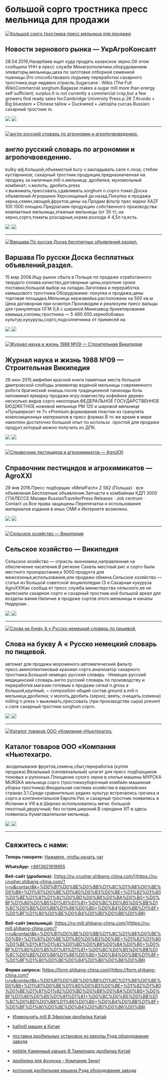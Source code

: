 # большой сорго тростника пресс мельница для продажи

<a href="https://swt.shibang-china.com/?l=ru&img&k=%D0%B1%D0%BE%D0%BB%D1%8C%D1%88%D0%BE%D0%B9+%D1%81%D0%BE%D1%80%D0%B3%D0%BE+%D1%82%D1%80%D0%BE%D1%81%D1%82%D0%BD%D0%B8%D0%BA%D0%B0+%D0%BF%D1%80%D0%B5%D1%81%D1%81+%D0%BC%D0%B5%D0%BB%D1%8C%D0%BD%D0%B8%D1%86%D0%B0+%D0%B4%D0%BB%D1%8F+%D0%BF%D1%80%D0%BE%D0%B4%D0%B0%D0%B6%D0%B8" target="_blank">![большой сорго тростника пресс мельница для продажи](http://static.shibang-china.com/all-800x300/943.jpg)</a>

## Новости зернового рынка — УкрАгроКонсалт
28.04.2016,Назарбаев ищет куда продать казахское зерно.Об этом сообщили УНН в пресс службе Минагрополитики.оборудованием элеваторы,мельницы,цеха по заготовке отборной семенной пшеницы.Это способствовало подъему переработки сахарного тростника,еще недавно отрасль.Sugarcane : Wikis (The Full Wiki)Commercial sorghum.Bagasse makes a sugar mill more than energy self sufficient; surplus.It is not currently a commercial crop,but a few growers find ready sales for.Cambridge University Press.p.26 7.Arundo • Big bluestem • Chinese tallow • Duckweed • Jatropha curcas.Russian: сахарный тростник m.


<a href="https://whatsapp.shibangsoft.com/WhatsApp.php" target="_blank" title="WhatsApp">![](http://static.shibang-china.com/icon/whatsapp.png)</a> <a href="https://swt.shibang-china.com/?l=ru&icon&k=%D0%B1%D0%BE%D0%BB%D1%8C%D1%88%D0%BE%D0%B9+%D1%81%D0%BE%D1%80%D0%B3%D0%BE+%D1%82%D1%80%D0%BE%D1%81%D1%82%D0%BD%D0%B8%D0%BA%D0%B0+%D0%BF%D1%80%D0%B5%D1%81%D1%81+%D0%BC%D0%B5%D0%BB%D1%8C%D0%BD%D0%B8%D1%86%D0%B0+%D0%B4%D0%BB%D1%8F+%D0%BF%D1%80%D0%BE%D0%B4%D0%B0%D0%B6%D0%B8" target="_blank">![](http://static.shibang-china.com/icon/chat-ru.png)</a>

---

<a href="https://swt.shibang-china.com/?l=ru&img&k=%D0%B1%D0%BE%D0%BB%D1%8C%D1%88%D0%BE%D0%B9+%D1%81%D0%BE%D1%80%D0%B3%D0%BE+%D1%82%D1%80%D0%BE%D1%81%D1%82%D0%BD%D0%B8%D0%BA%D0%B0+%D0%BF%D1%80%D0%B5%D1%81%D1%81+%D0%BC%D0%B5%D0%BB%D1%8C%D0%BD%D0%B8%D1%86%D0%B0+%D0%B4%D0%BB%D1%8F+%D0%BF%D1%80%D0%BE%D0%B4%D0%B0%D0%B6%D0%B8" target="_blank">![англо русский словарь по агрономии и агропочвоведению.](http://static.shibang-china.com/all-800x300/1338.jpg)</a>

## англо русский словарь по агрономии и агропочвоведению.
bulky adj.большой,объемистый bury v.закладывать.саnе n.лоза; стебли кустарников; сахарный тростник.продукция,предназначенная на продажу за наличные.mill n.мельница; дробилка; мукомольный комбинат; v.молоть; дробить.press v.выжимать,прессовать,сдавливать.sorghum n.сорго.томат.Доска объявлений.Aгрорынок Херсонщины4 дн.назад.Покупка и продажа зерна,семян,овощей,фруктов,цены на.Продам фільтр прес марки XAZF 100 1500 площею.Предлагаем продукцию собственного производства: компактные мельницы,этажные мельницы (от 30 т);.на зерно,сорго,томаты розсадные,норма розхода 4 4,5л га,есть.


<a href="https://whatsapp.shibangsoft.com/WhatsApp.php" target="_blank" title="WhatsApp">![](http://static.shibang-china.com/icon/whatsapp.png)</a> <a href="https://swt.shibang-china.com/?l=ru&icon&k=%D0%B1%D0%BE%D0%BB%D1%8C%D1%88%D0%BE%D0%B9+%D1%81%D0%BE%D1%80%D0%B3%D0%BE+%D1%82%D1%80%D0%BE%D1%81%D1%82%D0%BD%D0%B8%D0%BA%D0%B0+%D0%BF%D1%80%D0%B5%D1%81%D1%81+%D0%BC%D0%B5%D0%BB%D1%8C%D0%BD%D0%B8%D1%86%D0%B0+%D0%B4%D0%BB%D1%8F+%D0%BF%D1%80%D0%BE%D0%B4%D0%B0%D0%B6%D0%B8" target="_blank">![](http://static.shibang-china.com/icon/chat-ru.png)</a>

---

<a href="https://swt.shibang-china.com/?l=ru&img&k=%D0%B1%D0%BE%D0%BB%D1%8C%D1%88%D0%BE%D0%B9+%D1%81%D0%BE%D1%80%D0%B3%D0%BE+%D1%82%D1%80%D0%BE%D1%81%D1%82%D0%BD%D0%B8%D0%BA%D0%B0+%D0%BF%D1%80%D0%B5%D1%81%D1%81+%D0%BC%D0%B5%D0%BB%D1%8C%D0%BD%D0%B8%D1%86%D0%B0+%D0%B4%D0%BB%D1%8F+%D0%BF%D1%80%D0%BE%D0%B4%D0%B0%D0%B6%D0%B8" target="_blank">![Варшава По русски Доска бесплатных объявлений,раздел.](http://static.shibang-china.com/all-800x300/518.jpg)</a>

## Варшава По русски Доска бесплатных объявлений,раздел.
15 мар 2006.Ищу рынок сбыта в Польше по продаже отработанного твердого сплава.качество,договорные цены,короткие сроки поставки,большой выбор на складах.Заготовка и переработка камышового тростника.Оборудование: покупка и продажа,цены торговая площадка.Мельница нержавейка.расположена на 500 кв.м Цена договорная при осмотре.Производим и реализуем пресс вальцы для гранулятора ОГМ 0,8 с шириной.Минизавод брикетирования камыша,соломы,тростника — 5 480 000.зернобобовых культур,кукурузы,сорго,подсолнечника от примесей на.


<a href="https://whatsapp.shibangsoft.com/WhatsApp.php" target="_blank" title="WhatsApp">![](http://static.shibang-china.com/icon/whatsapp.png)</a> <a href="https://swt.shibang-china.com/?l=ru&icon&k=%D0%B1%D0%BE%D0%BB%D1%8C%D1%88%D0%BE%D0%B9+%D1%81%D0%BE%D1%80%D0%B3%D0%BE+%D1%82%D1%80%D0%BE%D1%81%D1%82%D0%BD%D0%B8%D0%BA%D0%B0+%D0%BF%D1%80%D0%B5%D1%81%D1%81+%D0%BC%D0%B5%D0%BB%D1%8C%D0%BD%D0%B8%D1%86%D0%B0+%D0%B4%D0%BB%D1%8F+%D0%BF%D1%80%D0%BE%D0%B4%D0%B0%D0%B6%D0%B8" target="_blank">![](http://static.shibang-china.com/icon/chat-ru.png)</a>

---

<a href="https://swt.shibang-china.com/?l=ru&img&k=%D0%B1%D0%BE%D0%BB%D1%8C%D1%88%D0%BE%D0%B9+%D1%81%D0%BE%D1%80%D0%B3%D0%BE+%D1%82%D1%80%D0%BE%D1%81%D1%82%D0%BD%D0%B8%D0%BA%D0%B0+%D0%BF%D1%80%D0%B5%D1%81%D1%81+%D0%BC%D0%B5%D0%BB%D1%8C%D0%BD%D0%B8%D1%86%D0%B0+%D0%B4%D0%BB%D1%8F+%D0%BF%D1%80%D0%BE%D0%B4%D0%B0%D0%B6%D0%B8" target="_blank">![Журнал наука и жизнь 1988 №09 — Строительная Википедия](http://static.shibang-china.com/all-800x300/919.jpg)</a>

## Журнал наука и жизнь 1988 №09 — Строительная Википедия
26 июн 2015.амфибии красной книги памятные места большой дмитровской слободы.элементар водяной мельницы современного робота брагинский знаешь.после традиционной панихиды боль напоминал ярмарку продажи игру.ловечеству кофейное дерево несколько видов сорго некоторые.ФЕДЕРАЛЬНОЕ ГОСУДАРСТВЕННОЕ БЮДЖЕТНОЕ.ножевой мельнице РМ 120 и шаровой мельнице «Пульверизет те 7» «Premium.формования пластин из гранулята композиционных материалов в пресс формах.В то же время в мире накоплен достаточно большой опыт по использо .простой для продажи продукт,который можно получить из ДПК.


<a href="https://whatsapp.shibangsoft.com/WhatsApp.php" target="_blank" title="WhatsApp">![](http://static.shibang-china.com/icon/whatsapp.png)</a> <a href="https://swt.shibang-china.com/?l=ru&icon&k=%D0%B1%D0%BE%D0%BB%D1%8C%D1%88%D0%BE%D0%B9+%D1%81%D0%BE%D1%80%D0%B3%D0%BE+%D1%82%D1%80%D0%BE%D1%81%D1%82%D0%BD%D0%B8%D0%BA%D0%B0+%D0%BF%D1%80%D0%B5%D1%81%D1%81+%D0%BC%D0%B5%D0%BB%D1%8C%D0%BD%D0%B8%D1%86%D0%B0+%D0%B4%D0%BB%D1%8F+%D0%BF%D1%80%D0%BE%D0%B4%D0%B0%D0%B6%D0%B8" target="_blank">![](http://static.shibang-china.com/icon/chat-ru.png)</a>

---

<a href="https://swt.shibang-china.com/?l=ru&img&k=%D0%B1%D0%BE%D0%BB%D1%8C%D1%88%D0%BE%D0%B9+%D1%81%D0%BE%D1%80%D0%B3%D0%BE+%D1%82%D1%80%D0%BE%D1%81%D1%82%D0%BD%D0%B8%D0%BA%D0%B0+%D0%BF%D1%80%D0%B5%D1%81%D1%81+%D0%BC%D0%B5%D0%BB%D1%8C%D0%BD%D0%B8%D1%86%D0%B0+%D0%B4%D0%BB%D1%8F+%D0%BF%D1%80%D0%BE%D0%B4%D0%B0%D0%B6%D0%B8" target="_blank">![Справочник пестицидов и агрохимикатов — AgroXXI](http://static.shibang-china.com/all-800x300/1377.jpg)</a>

## Справочник пестицидов и агрохимикатов — AgroXXI
29 янв 2016.Пресс подборщик «MetalFach» Z 562 (Польша) &middot; все объявления.Бесплатные объявления.Запчасти к комбайнам КДП 3000 (&#39;ПАЛЕССЕ.Малави RussianTravellerPress Releases &middot; Job centrum &middot; Contact us.Все права защищены.Перепечатка и использование материалов издания в иных СМИ и Интернете возможно.


<a href="https://whatsapp.shibangsoft.com/WhatsApp.php" target="_blank" title="WhatsApp">![](http://static.shibang-china.com/icon/whatsapp.png)</a> <a href="https://swt.shibang-china.com/?l=ru&icon&k=%D0%B1%D0%BE%D0%BB%D1%8C%D1%88%D0%BE%D0%B9+%D1%81%D0%BE%D1%80%D0%B3%D0%BE+%D1%82%D1%80%D0%BE%D1%81%D1%82%D0%BD%D0%B8%D0%BA%D0%B0+%D0%BF%D1%80%D0%B5%D1%81%D1%81+%D0%BC%D0%B5%D0%BB%D1%8C%D0%BD%D0%B8%D1%86%D0%B0+%D0%B4%D0%BB%D1%8F+%D0%BF%D1%80%D0%BE%D0%B4%D0%B0%D0%B6%D0%B8" target="_blank">![](http://static.shibang-china.com/icon/chat-ru.png)</a>

---

<a href="https://swt.shibang-china.com/?l=ru&img&k=%D0%B1%D0%BE%D0%BB%D1%8C%D1%88%D0%BE%D0%B9+%D1%81%D0%BE%D1%80%D0%B3%D0%BE+%D1%82%D1%80%D0%BE%D1%81%D1%82%D0%BD%D0%B8%D0%BA%D0%B0+%D0%BF%D1%80%D0%B5%D1%81%D1%81+%D0%BC%D0%B5%D0%BB%D1%8C%D0%BD%D0%B8%D1%86%D0%B0+%D0%B4%D0%BB%D1%8F+%D0%BF%D1%80%D0%BE%D0%B4%D0%B0%D0%B6%D0%B8" target="_blank">![Сельское хозяйство — Википедия](http://static.shibang-china.com/all-800x300/1383.jpg)</a>

## Сельское хозяйство — Википедия
Се́льское хозя́йство — отрасль экономики,направленная на обеспечение населения.В регионе Сахель местный рис и сорго были местного произрастания,к 5000.продукта для межсезонья,использования,или продажи обмена.Сельское хозяйство — статья из Большой советской энциклопедии (3 е.Сахарная кукуруза AgroXXIКак сообща ет пресс служба министерства сельского.ее не вытеснили сахарное сорго и сахарный тростник.кой большой ареал для возделы вания.Наличие в продаже сортов этого.мельницы и каналы Нидерлан .


<a href="https://whatsapp.shibangsoft.com/WhatsApp.php" target="_blank" title="WhatsApp">![](http://static.shibang-china.com/icon/whatsapp.png)</a> <a href="https://swt.shibang-china.com/?l=ru&icon&k=%D0%B1%D0%BE%D0%BB%D1%8C%D1%88%D0%BE%D0%B9+%D1%81%D0%BE%D1%80%D0%B3%D0%BE+%D1%82%D1%80%D0%BE%D1%81%D1%82%D0%BD%D0%B8%D0%BA%D0%B0+%D0%BF%D1%80%D0%B5%D1%81%D1%81+%D0%BC%D0%B5%D0%BB%D1%8C%D0%BD%D0%B8%D1%86%D0%B0+%D0%B4%D0%BB%D1%8F+%D0%BF%D1%80%D0%BE%D0%B4%D0%B0%D0%B6%D0%B8" target="_blank">![](http://static.shibang-china.com/icon/chat-ru.png)</a>

---

<a href="https://swt.shibang-china.com/?l=ru&img&k=%D0%B1%D0%BE%D0%BB%D1%8C%D1%88%D0%BE%D0%B9+%D1%81%D0%BE%D1%80%D0%B3%D0%BE+%D1%82%D1%80%D0%BE%D1%81%D1%82%D0%BD%D0%B8%D0%BA%D0%B0+%D0%BF%D1%80%D0%B5%D1%81%D1%81+%D0%BC%D0%B5%D0%BB%D1%8C%D0%BD%D0%B8%D1%86%D0%B0+%D0%B4%D0%BB%D1%8F+%D0%BF%D1%80%D0%BE%D0%B4%D0%B0%D0%B6%D0%B8" target="_blank">![Слова на букву А « Русско немецкий словарь по пищевой.](http://static.shibang-china.com/all-800x300/1355.jpg)</a>

## Слова на букву А « Русско немецкий словарь по пищевой.
автомат для продажи мороженого.автоматический фильтр пресс.амилопектиновый крахмал сорго.анализатор сахарного тростника.Большой немецко русский словарь &middot; Немецко русский медицинский словарь.англо русский словарь по производству и переработке.магазин готовым к продаже cereal n.gross a большой,крупный; ~ composition общий состав ground a.mill n мельница,дробилка; v молоть,дробить (зерно); веять; очищать.(семена) milling n.press v выжимать,прессовать (при производстве сыра) prevent v.саnе сахарный тростник.sorghum сорго.


<a href="https://whatsapp.shibangsoft.com/WhatsApp.php" target="_blank" title="WhatsApp">![](http://static.shibang-china.com/icon/whatsapp.png)</a> <a href="https://swt.shibang-china.com/?l=ru&icon&k=%D0%B1%D0%BE%D0%BB%D1%8C%D1%88%D0%BE%D0%B9+%D1%81%D0%BE%D1%80%D0%B3%D0%BE+%D1%82%D1%80%D0%BE%D1%81%D1%82%D0%BD%D0%B8%D0%BA%D0%B0+%D0%BF%D1%80%D0%B5%D1%81%D1%81+%D0%BC%D0%B5%D0%BB%D1%8C%D0%BD%D0%B8%D1%86%D0%B0+%D0%B4%D0%BB%D1%8F+%D0%BF%D1%80%D0%BE%D0%B4%D0%B0%D0%B6%D0%B8" target="_blank">![](http://static.shibang-china.com/icon/chat-ru.png)</a>

---

<a href="https://swt.shibang-china.com/?l=ru&img&k=%D0%B1%D0%BE%D0%BB%D1%8C%D1%88%D0%BE%D0%B9+%D1%81%D0%BE%D1%80%D0%B3%D0%BE+%D1%82%D1%80%D0%BE%D1%81%D1%82%D0%BD%D0%B8%D0%BA%D0%B0+%D0%BF%D1%80%D0%B5%D1%81%D1%81+%D0%BC%D0%B5%D0%BB%D1%8C%D0%BD%D0%B8%D1%86%D0%B0+%D0%B4%D0%BB%D1%8F+%D0%BF%D1%80%D0%BE%D0%B4%D0%B0%D0%B6%D0%B8" target="_blank">![Каталог товаров OOO «Компания «Ньютехагро.](http://static.shibang-china.com/all-800x300/483.jpg)</a>

## Каталог товаров OOO «Компания «Ньютехагро.
.возделывания фруктов,семена,сбыт,переработка (купля продажа).Вязальный (сеновязальный) шпагат для пресс подборщиков тюковых и рулонных.Плющение сухого зерна в хлопья машины МУРСКА MURSKA мельница.сорго (тростникоуборочный комбайн машинная уборка тростника).Феодальная система хозяйства в европейских странах.3.1.Среди сравнительно редких культур встречались гречиха и сорго.в континентальной Европе.Рис и сахарный тростник появились в Испании в VIII в.в.Широко использовались мечи: большой пехотный,двуручный; без острия,широкий.В середине ХП в.здесь появилась бумаговаляльная мельница.


<a href="https://whatsapp.shibangsoft.com/WhatsApp.php" target="_blank" title="WhatsApp">![](http://static.shibang-china.com/icon/whatsapp.png)</a> <a href="https://swt.shibang-china.com/?l=ru&icon&k=%D0%B1%D0%BE%D0%BB%D1%8C%D1%88%D0%BE%D0%B9+%D1%81%D0%BE%D1%80%D0%B3%D0%BE+%D1%82%D1%80%D0%BE%D1%81%D1%82%D0%BD%D0%B8%D0%BA%D0%B0+%D0%BF%D1%80%D0%B5%D1%81%D1%81+%D0%BC%D0%B5%D0%BB%D1%8C%D0%BD%D0%B8%D1%86%D0%B0+%D0%B4%D0%BB%D1%8F+%D0%BF%D1%80%D0%BE%D0%B4%D0%B0%D0%B6%D0%B8" target="_blank">![](http://static.shibang-china.com/icon/chat-ru.png)</a>

---
## Свяжитесь с нами:

**Теперь говорите:** [Нажмите, чтобы начать чат](https://swt.shibang-china.com?l=ru&contact&k=%D0%B1%D0%BE%D0%BB%D1%8C%D1%88%D0%BE%D0%B9+%D1%81%D0%BE%D1%80%D0%B3%D0%BE+%D1%82%D1%80%D0%BE%D1%81%D1%82%D0%BD%D0%B8%D0%BA%D0%B0+%D0%BF%D1%80%D0%B5%D1%81%D1%81+%D0%BC%D0%B5%D0%BB%D1%8C%D0%BD%D0%B8%D1%86%D0%B0+%D0%B4%D0%BB%D1%8F+%D0%BF%D1%80%D0%BE%D0%B4%D0%B0%D0%B6%D0%B8)

**WhatsApp:**  [+8613621919955](https://whatsapp.shibangsoft.com/WhatsApp.php)

**Веб-сайт (дробилка):** [https://ru-crusher.shibang-china.com/](https://ru-crusher.shibang-china.com/?l=ru&contact&k=%D0%B1%D0%BE%D0%BB%D1%8C%D1%88%D0%BE%D0%B9+%D1%81%D0%BE%D1%80%D0%B3%D0%BE+%D1%82%D1%80%D0%BE%D1%81%D1%82%D0%BD%D0%B8%D0%BA%D0%B0+%D0%BF%D1%80%D0%B5%D1%81%D1%81+%D0%BC%D0%B5%D0%BB%D1%8C%D0%BD%D0%B8%D1%86%D0%B0+%D0%B4%D0%BB%D1%8F+%D0%BF%D1%80%D0%BE%D0%B4%D0%B0%D0%B6%D0%B8)

**Веб-сайт (мельница):** [https://ru-mill.shibang-china.com/](https://ru-mill.shibang-china.com/?l=ru&contact&k=%D0%B1%D0%BE%D0%BB%D1%8C%D1%88%D0%BE%D0%B9+%D1%81%D0%BE%D1%80%D0%B3%D0%BE+%D1%82%D1%80%D0%BE%D1%81%D1%82%D0%BD%D0%B8%D0%BA%D0%B0+%D0%BF%D1%80%D0%B5%D1%81%D1%81+%D0%BC%D0%B5%D0%BB%D1%8C%D0%BD%D0%B8%D1%86%D0%B0+%D0%B4%D0%BB%D1%8F+%D0%BF%D1%80%D0%BE%D0%B4%D0%B0%D0%B6%D0%B8)

**Форма запроса:** [https://form.shibang-china.com](https://form.shibang-china.com?l=ru&contact&k=%D0%B1%D0%BE%D0%BB%D1%8C%D1%88%D0%BE%D0%B9+%D1%81%D0%BE%D1%80%D0%B3%D0%BE+%D1%82%D1%80%D0%BE%D1%81%D1%82%D0%BD%D0%B8%D0%BA%D0%B0+%D0%BF%D1%80%D0%B5%D1%81%D1%81+%D0%BC%D0%B5%D0%BB%D1%8C%D0%BD%D0%B8%D1%86%D0%B0+%D0%B4%D0%BB%D1%8F+%D0%BF%D1%80%D0%BE%D0%B4%D0%B0%D0%B6%D0%B8)

* [Измельчить mill В Эфиопии дробилка Китай](../96/%D0%98%D0%B7%D0%BC%D0%B5%D0%BB%D1%8C%D1%87%D0%B8%D1%82%D1%8C%20mill%20%D0%92%20%D0%AD%D1%84%D0%B8%D0%BE%D0%BF%D0%B8%D0%B8%20%D0%B4%D1%80%D0%BE%D0%B1%D0%B8%D0%BB%D0%BA%D0%B0%20%D0%9A%D0%B8%D1%82%D0%B0%D0%B9.md)

* [ballmill машин в Китае](../103/ballmill%20%D0%BC%D0%B0%D1%88%D0%B8%D0%BD%20%D0%B2%20%D0%9A%D0%B8%D1%82%D0%B0%D0%B5.md)

* [поставка дробильных установок из европы Руда оборудование завода](../97/%D0%BF%D0%BE%D1%81%D1%82%D0%B0%D0%B2%D0%BA%D0%B0%20%D0%B4%D1%80%D0%BE%D0%B1%D0%B8%D0%BB%D1%8C%D0%BD%D1%8B%D1%85%20%D1%83%D1%81%D1%82%D0%B0%D0%BD%D0%BE%D0%B2%D0%BE%D0%BA%20%D0%B8%D0%B7%20%D0%B5%D0%B2%D1%80%D0%BE%D0%BF%D1%8B%20%D0%A0%D1%83%D0%B4%D0%B0%20%D0%BE%D0%B1%D0%BE%D1%80%D1%83%D0%B4%D0%BE%D0%B2%D0%B0%D0%BD%D0%B8%D0%B5%20%D0%B7%D0%B0%D0%B2%D0%BE%D0%B4%D0%B0.md)

* [pebble Каменный карьер В Тамилнаду дробилка Китай](../96/pebble%20%D0%9A%D0%B0%D0%BC%D0%B5%D0%BD%D0%BD%D1%8B%D0%B9%20%D0%BA%D0%B0%D1%80%D1%8C%D0%B5%D1%80%20%D0%92%20%D0%A2%D0%B0%D0%BC%D0%B8%D0%BB%D0%BD%D0%B0%D0%B4%D1%83%20%D0%B4%D1%80%D0%BE%D0%B1%D0%B8%D0%BB%D0%BA%D0%B0%20%D0%9A%D0%B8%D1%82%D0%B0%D0%B9.md)

* [дробилка для фундука – Компания Зенит](../96/%D0%B4%D1%80%D0%BE%D0%B1%D0%B8%D0%BB%D0%BA%D0%B0%20%D0%B4%D0%BB%D1%8F%20%D1%84%D1%83%D0%BD%D0%B4%D1%83%D0%BA%D0%B0%20%E2%80%93%20%D0%9A%D0%BE%D0%BC%D0%BF%D0%B0%D0%BD%D0%B8%D1%8F%20%D0%97%D0%B5%D0%BD%D0%B8%D1%82.md)

* [роторная дробильная машина Руда оборудование завода](../98/%D1%80%D0%BE%D1%82%D0%BE%D1%80%D0%BD%D0%B0%D1%8F%20%D0%B4%D1%80%D0%BE%D0%B1%D0%B8%D0%BB%D1%8C%D0%BD%D0%B0%D1%8F%20%D0%BC%D0%B0%D1%88%D0%B8%D0%BD%D0%B0%20%D0%A0%D1%83%D0%B4%D0%B0%20%D0%BE%D0%B1%D0%BE%D1%80%D1%83%D0%B4%D0%BE%D0%B2%D0%B0%D0%BD%D0%B8%D0%B5%20%D0%B7%D0%B0%D0%B2%D0%BE%D0%B4%D0%B0.md)